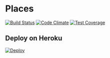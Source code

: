 # Places

[![Build Status](https://travis-ci.org/aliou/places.svg?branch=master)](https://travis-ci.org/aliou/places)
[![Code Climate](https://codeclimate.com/github/aliou/places/badges/gpa.svg)](https://codeclimate.com/github/aliou/places)
[![Test Coverage](https://codeclimate.com/github/aliou/places/badges/coverage.svg)](https://codeclimate.com/github/aliou/places)

## Deploy on Heroku

[![Deploy](https://www.herokucdn.com/deploy/button.png)](https://heroku.com/deploy)
